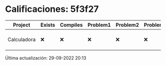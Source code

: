 # Calificaciones: 5f3f27
|Project|Exists|Compiles|Problem1|Problem2|Problem3|Extra|CommitHash|CommitDate|CheckDate|Comments|DueDate|Grade|
|-|-|-|-|-|-|-|-|-|-|-|-|-|
|Calculadora|❌|❌|❌|❌|❌|❌|NA|NA|29-09-2022 20:13:41|No se encontró el archivo en PracticasCompuI/Calculadora/Calculadora.cpp|28-09-2022 21:00:00|5|

Última actualización: 29-09-2022 20:13